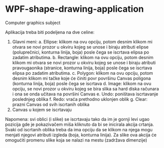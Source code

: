 # WPF-shape-drawing-application
Computer graphics subject

Aplikacija treba biti podeljena na dve celine:
1.  Glavni meni: 
  a.  Ellipse:  klikom  na  ovu  opciju,  potom  desnim  klikom  mi
  otvara se novi prozor u okviru kojeg se unose i biraju atributi elipse (poluprečnici, 
  konturna linija, boja) posle čega se iscrtava elipsa po zadatim atributima.
  b.  Rectangle: klikom na ovu opciju, potom desnim klikom mi
  otvara  se  novi  prozor  u  okviru  kojeg  se  unose  i  biraju  atributi  pravougaonika 
  (stranice, konturna linija, boja) posle čega se iscrtava elipsa po zadatim atributima.
  c.  Polygon:  klikom na ovu opciju, potom desnim klikom mi
  tačke  koje  će  činiti  povr
  površinu  Canvas
  poligona (konturna linija, boja) posle čega se iscrtava 
  d.  Image: klikom na ovu opciju, 
  se  novi  prozor  u  okviru  kojeg  se  bira  slika  sa  hard  diska  računara  i  ona  se  onda 
  učitava na površini Canvas
  e.  Undo: poništava iscrtavanje poslednjeg oblika
  f.  Redo: vraća prethodno uklonjen oblik
  g.  Clear: prazni Canvas od svih iscrtanih oblika
2.  Canvas u kojem se iscrtavaju

Napomena: svi oblici (i slike) se iscrtavaju tako da im je gornji levi ugao pozicija gde je pokazivačem 
miša kliknuto da bi se inicirala akcija crtanja.
Svaki od iscrtanih oblika treba da ima opciju da se klikom na njega mogu menjati njegovi atributi 
izgleda (boja, konturna linija). Za slike ova akcija će omogućiti promenu slike koja se nalazi na
mestu (zadržava dimenzije) 
